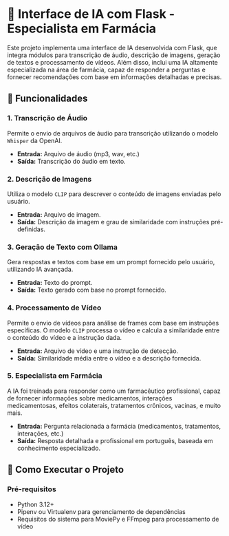 # 🧠 Interface de IA com Flask - Especialista em Farmácia

Este projeto implementa uma interface de IA desenvolvida com Flask, que integra módulos para transcrição de áudio, descrição de imagens, geração de textos e processamento de vídeos. Além disso, inclui uma IA altamente especializada na área de farmácia, capaz de responder a perguntas e fornecer recomendações com base em informações detalhadas e precisas.

## 🔧 Funcionalidades

### 1. **Transcrição de Áudio**
Permite o envio de arquivos de áudio para transcrição utilizando o modelo `Whisper` da OpenAI.

- **Entrada:** Arquivo de áudio (mp3, wav, etc.)
- **Saída:** Transcrição do áudio em texto.

### 2. **Descrição de Imagens**
Utiliza o modelo `CLIP` para descrever o conteúdo de imagens enviadas pelo usuário.

- **Entrada:** Arquivo de imagem.
- **Saída:** Descrição da imagem e grau de similaridade com instruções pré-definidas.

### 3. **Geração de Texto com Ollama**
Gera respostas e textos com base em um prompt fornecido pelo usuário, utilizando IA avançada.

- **Entrada:** Texto do prompt.
- **Saída:** Texto gerado com base no prompt fornecido.

### 4. **Processamento de Vídeo**
Permite o envio de vídeos para análise de frames com base em instruções específicas. O modelo `CLIP` processa o vídeo e calcula a similaridade entre o conteúdo do vídeo e a instrução dada.

- **Entrada:** Arquivo de vídeo e uma instrução de detecção.
- **Saída:** Similaridade média entre o vídeo e a descrição fornecida.

### 5. **Especialista em Farmácia**
A IA foi treinada para responder como um farmacêutico profissional, capaz de fornecer informações sobre medicamentos, interações medicamentosas, efeitos colaterais, tratamentos crônicos, vacinas, e muito mais.

- **Entrada:** Pergunta relacionada a farmácia (medicamentos, tratamentos, interações, etc.)
- **Saída:** Resposta detalhada e profissional em português, baseada em conhecimento especializado.

## 🚀 Como Executar o Projeto

### Pré-requisitos

- Python 3.12+
- Pipenv ou Virtualenv para gerenciamento de dependências
- Requisitos do sistema para MoviePy e FFmpeg para processamento de vídeo
